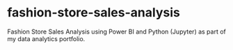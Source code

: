 # fashion-store-sales-analysis
Fashion Store Sales Analysis using Power BI and Python (Jupyter) as part of my data analytics portfolio.
